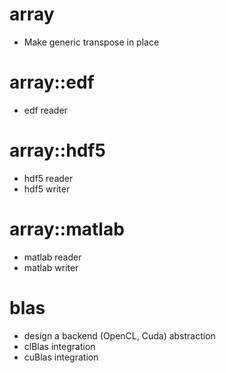 array
=====

* Make generic transpose in place

array::edf
==========

* edf reader

array::hdf5
===========

* hdf5 reader
* hdf5 writer

array::matlab
=============

* matlab reader
* matlab writer

blas
====

* design a backend (OpenCL, Cuda) abstraction
* clBlas integration
* cuBlas integration
